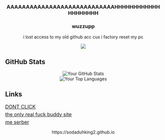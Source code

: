 <h3 align="center">AAAAAAAAAAAAAAAAAAAAAAAAAAAAHHHHHHHHHHHHHHHHHHHH</h3>
<h3 align="center">wuzzupp</h3>

<div align="center">
  <p>i lost access to my old github acc cus i factory reset my pc</p>
</div>
<div align="center">
  <img src="https://discordsvgcreator.pythonanywhere.com/getUserProfile/1272443417200427081?showBanner=false&showID=true" /><br>
</div>

## GitHub Stats

<div align="center">
  <img src="https://github-readme-stats.vercel.app/api?username=sodaduhking2&theme=highcontrast&show_icons=true" alt="Your GitHub Stats" />
</div>

<div align="center">
  <img src="https://github-readme-stats.vercel.app/api/top-langs/?username=sodaduhking2&theme=highcontrast" alt="Your Top Languages" />
</div>

## Links

</div>
    <p style="margin: 5px 0; font-size: 16px;"><a href="fbi.bet" target="_blank">DONT CLICK</a></p>
    <p style="margin: 5px 0; font-size: 16px;"><a href="https://ronnie-jpg.github.io" target="_blank">the only real fuck buddy site</a></p>
    <p style="margin: 5px 0; font-size: 16px;"><a href="https://discord.gg/meDYAqw2G7" target="_blank">me serber</a></p>
</div>

<div align="center">
  <p>https://sodaduhking2.github.io</p>
</div>
